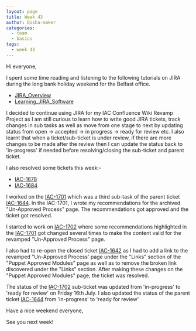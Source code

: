 ```yaml
---
layout: page
title: Week 43
author: Disha-maker
categories:
  - team
  - basics
tags:
  - week 43
---
```


Hi everyone,

I spent some time reading and listening to the following tutorials on JIRA during the long bank holiday weekend for the Belfast office.
- [JIRA_Overview](https://www.tutorialspoint.com/jira/jira_overview.htm)
- [Learning_JIRA_Software](https://www.linkedin.com/learning/learning-jira-software-2019?u=2098212)

I decided to continue using JIRA for my IAC Confluence Wiki Revamp Project as I am still curious to learn how to write good JIRA tickets, track changes in sub tasks as well as move from one stage to next by updating status from open -> accepted -> in progress -> ready for review etc. I also learnt that when a ticket/sub-ticket is under review, if there are more changes to be made after the review then I can update the status back to 'in-progress' if needed before resolving/closing the sub-ticket and parent ticket.

I also resolved some tickets this week:-
- [IAC-1678](https://tickets.puppetlabs.com/browse/IAC-1678)
- [IAC-1684](https://tickets.puppetlabs.com/browse/IAC-1684)

I worked on the [IAC-1701](https://tickets.puppetlabs.com/browse/IAC-1701) which was a third sub-task of the parent ticket [IAC-1644](https://tickets.puppetlabs.com/browse/IAC-1644). In the IAC-1701, I wrote my recommendations for the archived "Un-Approved Process" page. The recommendations got approved and the ticket got resolved.

I started to work on [IAC-1702](https://tickets.puppetlabs.com/browse/IAC-1702) where some recommendations highlighted in the [IAC-1701](https://tickets.puppetlabs.com/browse/IAC-1701) got changed several times to make the content valid for the revamped "Un-Approved Process" page.

I also had to re-open the closed ticket [IAC-1642](https://tickets.puppetlabs.com/browse/IAC-1642) as I had to add a link to the revamped "Un-Approved Process' page under the "Links" section of the "Puppet Approved Modules" page as well as to remove the broken link discovered under the "Links" section. After making these changes on the "Puppet Approved Modules" page, the ticket was resolved.

The status of the [IAC-1702](https://tickets.puppetlabs.com/browse/IAC-1702) sub-ticket was updated from 'in-progress' to 'ready for review' on Friday 16th July.
I also updated the status of the parent ticket [IAC-1644](https://tickets.puppetlabs.com/browse/IAC-1644) from 'in-progress' to 'ready for review'

Have a nice weekend everyone,

See you next week!